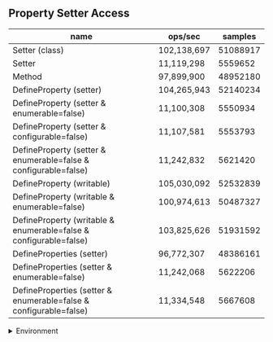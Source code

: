 ## Property Setter Access

|name|ops/sec|samples|
|-|-|-|
|Setter (class)|102,138,697|51088917|
|Setter|11,119,298|5559652|
|Method|97,899,900|48952180|
|DefineProperty (setter)|104,265,943|52140234|
|DefineProperty (setter & enumerable=false)|11,100,308|5550934|
|DefineProperty (setter & configurable=false)|11,107,581|5553793|
|DefineProperty (setter & enumerable=false & configurable=false)|11,242,832|5621420|
|DefineProperty (writable)|105,030,092|52532839|
|DefineProperty (writable & enumerable=false)|100,974,613|50487327|
|DefineProperty (writable & enumerable=false & configurable=false)|103,825,626|51931592|
|DefineProperties (setter)|96,772,307|48386161|
|DefineProperties (setter & enumerable=false)|11,242,068|5622206|
|DefineProperties (setter & enumerable=false & configurable=false)|11,334,548|5667608|


<details>
<summary>Environment</summary>

* __Machine:__ linux x64 | 4 vCPUs | 7.6GB Mem
* __Run:__ Fri Oct 17 2025 16:50:48 GMT+0000 (Coordinated Universal Time)
* __Node:__ `v20.0.0`
</details>

<!--
{"environment":{"platform":"linux","arch":"x64","cpus":4,"totalMemory":7.59783935546875},"benchmarks":[{"name":"Setter (class)","samples":51088917,"opsSec":102138697.92367138},{"name":"Setter","samples":5559652,"opsSec":11119298.373635024},{"name":"Method","samples":48952180,"opsSec":97899900.2679432},{"name":"DefineProperty (setter)","samples":52140234,"opsSec":104265943.33702938},{"name":"DefineProperty (setter & enumerable=false)","samples":5550934,"opsSec":11100308.939408842},{"name":"DefineProperty (setter & configurable=false)","samples":5553793,"opsSec":11107581.867979545},{"name":"DefineProperty (setter & enumerable=false & configurable=false)","samples":5621420,"opsSec":11242832.13001751},{"name":"DefineProperty (writable)","samples":52532839,"opsSec":105030092.75427394},{"name":"DefineProperty (writable & enumerable=false)","samples":50487327,"opsSec":100974613.81210369},{"name":"DefineProperty (writable & enumerable=false & configurable=false)","samples":51931592,"opsSec":103825626.94831273},{"name":"DefineProperties (setter)","samples":48386161,"opsSec":96772307.48415388},{"name":"DefineProperties (setter & enumerable=false)","samples":5622206,"opsSec":11242068.972952934},{"name":"DefineProperties (setter & enumerable=false & configurable=false)","samples":5667608,"opsSec":11334548.145754155}]}-->
